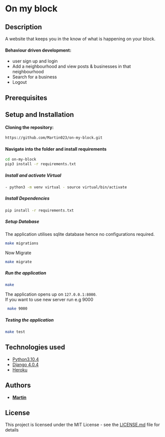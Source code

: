 # On my block

## Description
A website that keeps you in the know of what is happening on your block.
#### Behaviour driven development: 
* user sign up and login
* Add a neighbourhood and view posts & businesses in that neighbourhood
* Search for a business
* Logout


## Prerequisites

## Setup and Installation  

  
#### Cloning the repository:  
 ```bash 
https://github.com/Martin023/on-my-block.git
```
#### Navigate into the folder and install requirements  
 ```bash 
cd on-my-block 
pip3 install -r requirements.txt 
```
##### Install and activate Virtual  
 ```bash 
- python3 -m venv virtual - source virtual/bin/activate  
```  
##### Install Dependencies  
 ```bash 
 pip install -r requirements.txt 
```  
 ##### Setup Database  
 The application utilises sqlite database hence no configurations required.
 ```bash 
make migrations
 ``` 
 Now Migrate  
 ```bash 
 make migrate 
```
##### Run the application  
 ```bash 
 make
``` 
The application opens up on `127.0.0.1:8000`. <br>
If you want to use new server run e.g 9000
```bash 
 make 9000
```
##### Testing the application  
 ```bash 
 make test
```


  
## Technologies used  
  
* [Python3.10.4](https://www.python.org/)  
* [Django 4.0.4](https://docs.djangoproject.com/en/4.0/)  
* [Heroku](https://heroku.com)  
  


## Authors

* **[Martin](https://github.com/Martin023)** 



## License

This project is licensed under the MIT License - see the [LICENSE.md](LICENSE.md) file for details
